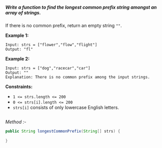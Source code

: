 ##### Write a function to find the longest common prefix string amongst an array of strings.

If there is no common prefix, return an empty string `""`.

**Example 1:**
```http
Input: strs = ["flower","flow","flight"]
Output: "fl"
```
**Example 2:**
```http
Input: strs = ["dog","racecar","car"]
Output: ""
Explanation: There is no common prefix among the input strings.
 ```
**Constraints:**

- `1 <= strs.length <= 200`
- `0 <= strs[i].length <= 200`
- `strs[i]` consists of only lowercase English letters.

```
```
*Method :-*
```java
public String longestCommonPrefix(String[] strs) {
        
}
```